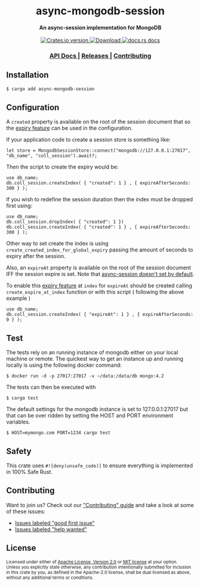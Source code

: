 <h1 align="center">async-mongodb-session</h1>
<div align="center">
  <strong>
    An async-session implementation for MongoDB
  </strong>
</div>

<br />

<div align="center">
  <!-- Crates version -->
  <a href="https://crates.io/crates/async-mongodb-session">
    <img src="https://img.shields.io/crates/v/async-mongodb-session.svg?style=flat-square"
    alt="Crates.io version" />
  </a>
  <!-- Downloads -->
  <a href="https://crates.io/crates/async-mongodb-session">
    <img src="https://img.shields.io/crates/d/async-mongodb-session.svg?style=flat-square"
      alt="Download" />
  </a>
  <!-- docs.rs docs -->
  <a href="https://docs.rs/async-mongodb-session">
    <img src="https://img.shields.io/badge/docs-latest-blue.svg?style=flat-square"
      alt="docs.rs docs" />
  </a>
</div>

<div align="center">
  <h3>
    <a href="https://docs.rs/async-mongodb-session">
      API Docs
    </a>
    <span> | </span>
    <a href="https://github.com/yoshuawuyts/async-mongodb-session/releases">
      Releases
    </a>
    <span> | </span>
    <a href="https://github.com/yoshuawuyts/async-mongodb-session/blob/master.github/CONTRIBUTING.md">
      Contributing
    </a>
  </h3>
</div>

## Installation
```sh
$ cargo add async-mongodb-session
```

## Configuration

A `created` property is available on the root of the session document that so the [expiry feature](https://docs.mongodb.com/manual/tutorial/expire-data/#expire-documents-after-a-specified-number-of-seconds) can be used in the configuration.

If your application code to create a session store is something like:
```
let store = MongodbSessionStore::connect("mongodb://127.0.0.1:27017", "db_name", "coll_session").await?;
```

Then the script to create the expiry would be:
```
use db_name;
db.coll_session.createIndex( { "created": 1 } , { expireAfterSeconds: 300 } );
```

If you wish to redefine the session duration then the index must be dropped first using:
```
use db_name;
db.coll_session.dropIndex( { "created": 1 })
db.coll_session.createIndex( { "created": 1 } , { expireAfterSeconds: 300 } );
```

Other way to set create the index is using  `create_created_index_for_global_expiry` passing the amount of seconds to expiry after the session.

Also, an `expireAt` property is available on the root of the session document IFF the session expire is set. Note that  [async-session doesn't set by default](https://github.com/http-rs/async-session/blob/main/src/session.rs#L98).

To enable this [expiry feature](https://docs.mongodb.com/manual/tutorial/expire-data/#expire-documents-at-a-specific-clock-time) at `index` for `expireAt` should be created calling `create_expire_at_index` function or with this script ( following the above example )

```
use db_name;
db.coll_session.createIndex( { "expireAt": 1 } , { expireAfterSeconds: 0 } );
```

## Test

The tests rely on an running instance of mongodb either on your local machine or remote.
The quickest way to get an instance up and running locally is using the following docker command:

```
$ docker run -d -p 27017:27017 -v ~/data:/data/db mongo:4.2
```

The tests can then be executed with
```
$ cargo test
```

The default settings for the mongodb instance is set to 127.0.0.1:27017 but that can be over ridden by setting the HOST and PORT environment variables.
```
$ HOST=mymongo.com PORT=1234 cargo test
```

## Safety
This crate uses ``#![deny(unsafe_code)]`` to ensure everything is implemented in
100% Safe Rust.

## Contributing
Want to join us? Check out our ["Contributing" guide][contributing] and take a
look at some of these issues:

- [Issues labeled "good first issue"][good-first-issue]
- [Issues labeled "help wanted"][help-wanted]

[contributing]: https://github.com/yoshuawuyts/async-mongodb-session/blob/master.github/CONTRIBUTING.md
[good-first-issue]: https://github.com/yoshuawuyts/async-mongodb-session/labels/good%20first%20issue
[help-wanted]: https://github.com/yoshuawuyts/async-mongodb-session/labels/help%20wanted

## License

<sup>
Licensed under either of <a href="LICENSE-APACHE">Apache License, Version
2.0</a> or <a href="LICENSE-MIT">MIT license</a> at your option.
</sup>

<br/>

<sub>
Unless you explicitly state otherwise, any contribution intentionally submitted
for inclusion in this crate by you, as defined in the Apache-2.0 license, shall
be dual licensed as above, without any additional terms or conditions.
</sub>
